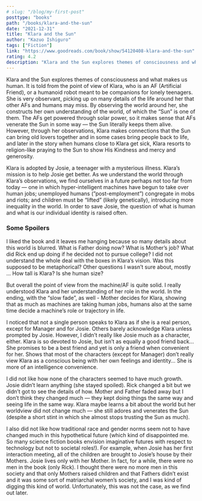 ```yaml
---
# slug: "/blog/my-first-post"
posttype: "books"
path: "/books/klara-and-the-sun"
date: "2021-12-31"
title: "Klara and the Sun"
author: "Kazuo Ishiguro"
tags: ["Fiction"]
link: "https://www.goodreads.com/book/show/54120408-klara-and-the-sun"
rating: 4.2
description: "Klara and the Sun explores themes of consciousness and what makes us human. It is told from the point of view of Klara, who is an AF (Artificial Friend), or a humanoid robot meant to be companions for lonely teenagers."
---
```

Klara and the Sun explores themes of consciousness and what makes us human. It is told from the point of view of Klara, who is an AF (Artificial Friend), or a humanoid robot meant to be companions for lonely teenagers. She is very observant, picking up on many details of the life around her that other AFs and humans may miss. By observing the world around her, she constructs her own understanding of the world, of which the “Sun” is one of them. The AFs get powered through solar power, so it makes sense that AFs venerate the Sun in some way — the Sun literally keeps them alive. However, through her observations, Klara makes connections that the Sun can bring old lovers together and in some cases bring people back to life, and later in the story when humans close to Klara get sick, Klara resorts to religion-like praying to the Sun to show His Kindness and mercy and generosity. 

Klara is adopted by Josie, a teenager with a mysterious illness. Klara’s mission is to help Josie get better. As we understand the world through Klara’s observations, we find ourselves in a future perhaps not too far from today — one in which hyper-intelligent machines have begun to take over human jobs; unemployed humans (”post-employment”) congregate in mobs and riots; and children must be “lifted”  (likely genetically), introducing more inequality in the world. In order to save Josie, the question of what is human and what is our individual identity is raised often. 

### Some Spoilers

I liked the book and it leaves me hanging because so many details about this world is blurred. What is Father doing now? What is Mother’s job? What did Rick end up doing if he decided not to pursue college? I did not understand the whole deal with the boxes in Klara’s vision. Was this supposed to be metaphorical? Other questions I wasn’t sure about, mostly ... How tall is Klara? Is she human size? 

But overall the point of view from the machine/AF is quite solid. I really understood Klara and her understanding of her role in the world. In the ending, with the “slow fade”, as well - Mother decides for Klara, showing that as much as machines are taking human jobs, humans also at the same time decide a machine’s role or trajectory in life.

I noticed that not a single person speaks to Klara as if she is a real person, except for Manager and for Josie. Others barely acknowledge Klara unless prompted by Josie. However, I didn’t really like Josie much as a character, either. Klara is so devoted to Josie, but isn’t as equally a good friend back... She promises to be a best friend and yet is only a friend when convenient for her. Shows that most of the characters (except for Manager) don’t really view Klara as a conscious being with her own feelings and identity... She is more of an intelligence convenience. 

I did not like how none of the characters seemed to have much growth. Josie didn’t learn anything (she stayed spoiled). Rick changed a bit but we didn’t got to see the details of how. Mother and Father faded away but I don’t think they changed much — they kept doing things the same way and seeing life in the same way. Klara maybe learns a bit about the world but her worldview did not change much — she still adores and venerates the Sun (despite a short stint in which she almost stops trusting the Sun as much).

I also did not like how traditional race and gender norms seem not to have changed much in this hypothetical future (which kind of disappointed me. So many science fiction books envision imaginative futures with respect to technology but not to societal roles!). For example, when Josie has her first interaction meeting, all of the children are brought to Josie’s house by their Mothers. Josie lives only with her Mother. In fact, for a while, there were no men in the book (only Rick). I thought there were no more men in this society and that only Mothers raised children and that Fathers didn’t exist and it was some sort of matriarchal women’s society, and I was kind of digging this kind of world. Unfortunately, this was not the case, as we find out later.